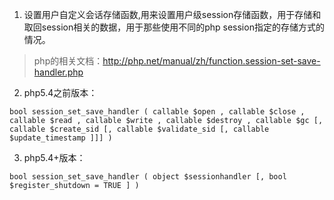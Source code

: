 1. 设置用户自定义会话存储函数,用来设置用户级session存储函数，用于存储和取回session相关的数据，用于那些使用不同的php session指定的存储方式的情况。
> php的相关文档：http://php.net/manual/zh/function.session-set-save-handler.php


2. php5.4之前版本：

```
bool session_set_save_handler ( callable $open , callable $close , callable $read , callable $write , callable $destroy , callable $gc [, callable $create_sid [, callable $validate_sid [, callable $update_timestamp ]]] )
```


3. php5.4+版本：

```
bool session_set_save_handler ( object $sessionhandler [, bool $register_shutdown = TRUE ] )
```

